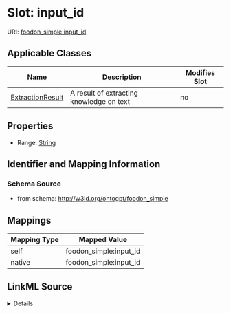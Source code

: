 

# Slot: input_id

URI: [foodon_simple:input_id](http://w3id.org/ontogpt/foodon_simpleinput_id)



<!-- no inheritance hierarchy -->





## Applicable Classes

| Name | Description | Modifies Slot |
| --- | --- | --- |
| [ExtractionResult](ExtractionResult.md) | A result of extracting knowledge on text |  no  |







## Properties

* Range: [String](String.md)





## Identifier and Mapping Information







### Schema Source


* from schema: http://w3id.org/ontogpt/foodon_simple




## Mappings

| Mapping Type | Mapped Value |
| ---  | ---  |
| self | foodon_simple:input_id |
| native | foodon_simple:input_id |




## LinkML Source

<details>
```yaml
name: input_id
from_schema: http://w3id.org/ontogpt/foodon_simple
rank: 1000
alias: input_id
owner: ExtractionResult
domain_of:
- ExtractionResult
range: string

```
</details>